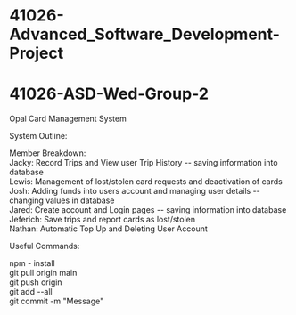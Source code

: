 # 41026-Advanced_Software_Development-Project
# 41026-ASD-Wed-Group-2
Opal Card Management System 

System Outline:

Member Breakdown:<br />
Jacky: Record Trips and View user Trip History -- saving information into database<br />
Lewis: Management of lost/stolen card requests and deactivation of cards<br />
Josh: Adding funds into users account and managing user details -- changing values in database<br />
Jared: Create account and Login pages -- saving information into database<br />
Jeferich: Save trips and report cards as lost/stolen<br />
Nathan: Automatic Top Up and Deleting User Account<br />


Useful Commands:

npm - install<br />
git pull origin main<br />
git push origin<br />
git add --all<br />
git commit -m "Message"<br />

